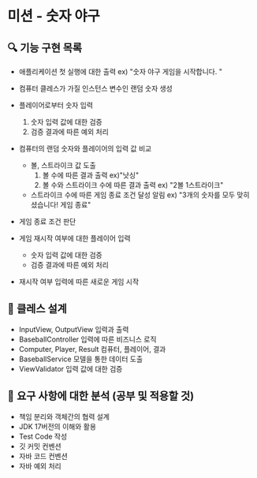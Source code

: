 # 미션 - 숫자 야구


## 🔍 기능 구현 목록
- 애플리케이션 첫 실행에 대한 출력 ex) "숫자 야구 게임을 시작합니다.
  "
- 컴퓨터 클레스가 가질 인스턴스 변수인 랜덤 숫자 생성
- 플레이어로부터 숫자 입력
  1. 숫자 입력 값에 대한 검증 
  2. 검증 결과에 따른 예외 처리 
- 컴퓨터의 랜덤 숫자와 플레이어의 입력 값 비교
  - 볼, 스트라이크 값 도출
       1. 볼 수에 따른 결과 출력 ex)"낫싱"
       2. 볼 수와 스트라이크 수에 따른 결과 출력 ex) "2볼 1스트라이크"
  - 스트라이크 수에 따른 게임 종료 조건 달성 알림 ex) "3개의 숫자를 모두 맞히셨습니다! 게임 종료"

- 게임 종료 조건 판단 
- 게임 재시작 여부에 대한 플레이어 입력 
  - 숫자 입력 값에 대한 검증
  - 검증 결과에 따른 예외 처리
- 재시작 여부 입력에 따른 새로운 게임 시작 

## 📒 클레스 설계 
- InputView, OutputView 입력과 출력
- BaseballController 입력에 따른 비즈니스 로직 
- Computer, Player, Result 컴퓨터, 플레이어, 결과 
- BaseballService 모델을 통한 데이터 도출 
- ViewValidator 입력 값에 대한 검증 

## 🤔 요구 사항에 대한 분석 (공부 및 적용할 것) 
- 책임 분리와 객체간의 협력 설계 
- JDK 17버전의 이해와 활용 
- Test Code 작성 
- 깃 커밋 컨벤션 
- 자바 코드 컨벤션 
- 자바 예외 처리 

